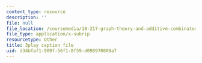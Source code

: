 ```yaml
---
content_type: resource
description: ''
file: null
file_location: /coursemedia/18-217-graph-theory-and-additive-combinatorics-fall-2019/d34bfaf1909f56f18f59d098970809a7_P3tGiT72APw.vtt
file_type: application/x-subrip
resourcetype: Other
title: 3play caption file
uid: d34bfaf1-909f-56f1-8f59-d098970809a7
---
```

